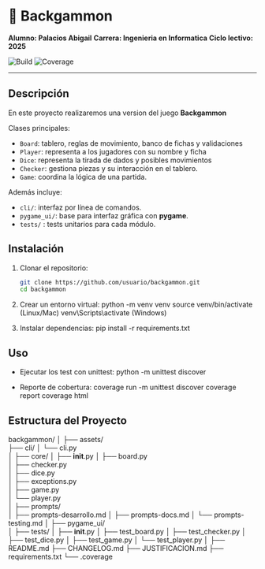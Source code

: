 # 🎲 Backgammon

**Alumno: Palacios Abigail**
**Carrera: Ingenieria en Informatica**
**Ciclo lectivo: 2025**

![Build](https://img.shields.io/badge/build-passing-brightgreen)
![Coverage](https://img.shields.io/badge/coverage-100%25-blue)

---

##  Descripción
En este proyecto realizaremos una version del juego **Backgammon**

Clases principales:
- `Board`: tablero, reglas de movimiento, banco de fichas y validaciones
- `Player`: representa a los jugadores con su nombre y ficha
- `Dice`: representa la tirada de dados y posibles movimientos
- `Checker`: gestiona piezas y su interacción en el tablero.
- `Game`: coordina la lógica de una partida.

Además incluye:
- `cli/`: interfaz por línea de comandos.
- `pygame_ui/`: base para interfaz gráfica con **pygame**.
- `tests/` : tests unitarios para cada módulo.



##  Instalación

1. Clonar el repositorio:
   ```bash
   git clone https://github.com/usuario/backgammon.git
   cd backgammon

2. Crear un entorno virtual:
    python -m venv venv
    source venv/bin/activate   (Linux/Mac)
    venv\Scripts\activate      (Windows)

3. Instalar dependencias:
    pip install -r requirements.txt

## Uso

- Ejecutar los test con unittest:
    python -m unittest discover

- Reporte de cobertura:
    coverage run -m unittest discover
    coverage report
    coverage html

## Estructura del Proyecto

backgammon/
│
├── assets/               
├── cli/
│   └── cli.py            
│
├── core/
│   ├── __init__.py
│   ├── board.py         
│   ├── checker.py    
│   ├── dice.py          
│   ├── exceptions.py     
│   ├── game.py          
│   └── player.py  
│
├── prompts/            
│   ├── prompts-desarrollo.md
│   ├── prompts-docs.md
│   └── prompts-testing.md
│
├── pygame_ui/          
│
├── tests/
│   ├── __init__.py
│   ├── test_board.py
│   ├── test_checker.py
│   ├── test_dice.py
│   ├── test_game.py
│   └── test_player.py
│
├── README.md
├── CHANGELOG.md
├── JUSTIFICACION.md
├── requirements.txt
└── .coverage
